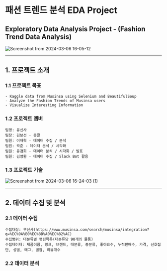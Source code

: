 # 패션 트렌드 분석 EDA Project
## Exploratory Data Analysis Project - (Fashion Trend Data Analysis)

![Screenshot from 2024-03-06 16-05-12](https://github.com/addinedu-ros-4th/eda-repo-3/assets/155615876/b494c05a-6389-4144-b477-86bbd3bb214e)

***

## 1. 프로젝트 소개
### 1.1 프로젝트 목표
    - Kaggle data from Musinsa using Selenium and BeautifulSoup
    - Analyze the Fashion Trends of Musinsa users
    - Visualize Interesting Information
### 1.2 프로젝트 멤버 
    팀명: 유신사
    팀장: 김보선 - 총괄
    팀원: 이재혁 - 데이터 수집 / 분석
    팀원: 곽준 - 데이터 분석 / 시각화
    팀원: 유겸희 - 데이터 분석 / 시각화 / 발표
    팀원: 김영환 - 데이터 수집 / Slack Bot 활용

### 1.3 프로젝트 기술
![Screenshot from 2024-03-06 16-24-03 (1)](https://github.com/addinedu-ros-4th/eda-repo-3/assets/155615876/610ecdb7-0953-4051-864f-b3d54506afd6)

***

## 2. 데이터 수집 및 분석
### 2.1 데이터 수집
    수집대상: 무신사(https://www.musinsa.com/search/musinsa/integration?q=%EC%9A%B0%EC%8B%A0%EC%82%AC)
    수집범위: 대분류별 랭킹목록(대분류당 90개의 물품)
    수집데이터: 제품이름, 링크, 브랜드, 대분류, 중분류, 좋아요수, 누적판매수, 가격, 선호집단, 성별, 태그, 별점, 리뷰개수
### 2.2 데이터 분석

